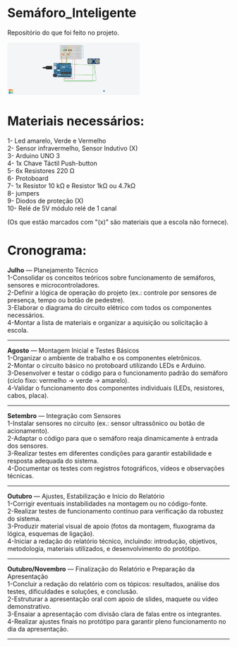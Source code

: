 # Semáforo_Inteligente
Repositório do que foi feito no projeto.

<img src="Representação visual do semáforo/Semáforo Inteligente.png" width="300"/>














# Materiais necessários:

1- Led amarelo, Verde  e Vermelho<br>
2- Sensor infravermelho, Sensor Indutivo (X)<br>
3- Arduino UNO 3<br>
4- 1x Chave Táctil Push-button<br>
5- 6x Resistores 220 Ω<br>
6- Protoboard<br>
7- 1x Resistor 10 kΩ e Resistor 1kΩ ou 4.7kΩ<br>
8- jumpers<br>
9- Diodos de proteção (X)<br>
10- Relé de 5V módulo relé de 1 canal<br>

(Os que estão marcados com "(x)" são materiais que a escola não fornece).

# Cronograma:
<strong>Julho</strong> — Planejamento Técnico<br>
1-Consolidar os conceitos teóricos sobre funcionamento de semáforos, sensores e microcontroladores.<br>
2-Definir a lógica de operação do projeto (ex.: controle por sensores de presença, tempo ou botão de pedestre).<br>
3-Elaborar o diagrama do circuito elétrico com todos os componentes necessários.<br>
4-Montar a lista de materiais e organizar a aquisição ou solicitação à escola.<br>

---

<strong>Agosto</strong> — Montagem Inicial e Testes Básicos<br>
1-Organizar o ambiente de trabalho e os componentes eletrônicos.<br>
2-Montar o circuito básico no protoboard utilizando LEDs e Arduino.<br>
3-Desenvolver e testar o código para o funcionamento padrão do semáforo (ciclo fixo: vermelho → verde → amarelo).<br>
4-Validar o funcionamento dos componentes individuais (LEDs, resistores, cabos, placa).<br>

---

<strong>Setembro</strong> — Integração com Sensores<br>
1-Instalar sensores no circuito (ex.: sensor ultrassônico ou botão de acionamento).<br>
2-Adaptar o código para que o semáforo reaja dinamicamente à entrada dos sensores.<br>
3-Realizar testes em diferentes condições para garantir estabilidade e resposta adequada do sistema.<br>
4-Documentar os testes com registros fotográficos, vídeos e observações técnicas.<br>

---

<strong>Outubro</strong> — Ajustes, Estabilização e Início do Relatório<br>
1-Corrigir eventuais instabilidades na montagem ou no código-fonte.<br>
2-Realizar testes de funcionamento contínuo para verificação da robustez do sistema.<br>
3-Produzir material visual de apoio (fotos da montagem, fluxograma da lógica, esquemas de ligação).<br>
4-Iniciar a redação do relatório técnico, incluindo: introdução, objetivos, metodologia, materiais utilizados, e desenvolvimento do protótipo.<br>

---

<strong>Outubro/Novembro</strong> — Finalização do Relatório e Preparação da Apresentação<br>
1-Concluir a redação do relatório com os tópicos: resultados, análise dos testes, dificuldades e soluções, e conclusão.<br>
2-Estruturar a apresentação oral com apoio de slides, maquete ou vídeo demonstrativo.<br>
3-Ensaiar a apresentação com divisão clara de falas entre os integrantes.<br>
4-Realizar ajustes finais no protótipo para garantir pleno funcionamento no dia da apresentação.<br>



---


